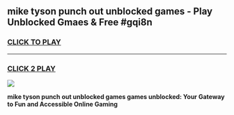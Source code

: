 
## mike tyson punch out unblocked games - Play Unblocked Gmaes & Free #gqi8n
<h3>
<a href="https://news.freeplayer.one?title=mike_tyson_punch_out_unblocked_games&ref=03M">CLICK TO PLAY</a></h3>
<hr>

<h3>
<a href="https://news.freeplayer.one?title=mike_tyson_punch_out_unblocked_games&ref=03M">CLICK 2 PLAY</a>
  
</h3>

<a href="https://news.freeplayer.one?title=mike_tyson_punch_out_unblocked_games&ref=03M"><img src="https://clearcache.store/games.png"></a>


**mike tyson punch out unblocked games games unblocked: Your Gateway to Fun and Accessible Online Gaming**

